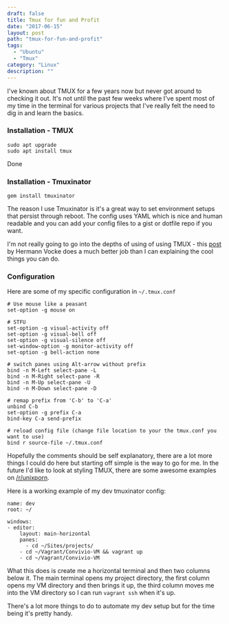 ```yaml
---
draft: false
title: Tmux for fun and Profit
date: "2017-06-15"
layout: post
path: "tmux-for-fun-and-profit"
tags:
  - "Ubuntu"
  - "Tmux"
category: "Linux"
description: ""
---
```

I've known about TMUX for a few years now but never got around to checking it out. It's not until the past few weeks where I've spent most of my time in the terminal for various projects that I've really felt the need to dig in and learn the basics.

### Installation - TMUX

    sudo apt upgrade
    sudo apt install tmux

Done

### Installation - Tmuxinator

	gem install tmuxinator

The reason I use Tmuxinator is it's a great way to set environment setups that persist through reboot. The config uses YAML which is nice and human readable and you can add your config files to a gist or dotfile repo if you want.

I'm not really going to go into the depths of using of using TMUX - this [post](http://www.hamvocke.com/blog/a-quick-and-easy-guide-to-tmux) by Hermann Vocke does a much better job than I can explaining the cool things you can do.

### Configuration

Here are some of my specific configuration in ```~/.tmux.conf```


	# Use mouse like a peasant
	set-option -g mouse on

	# STFU
	set-option -g visual-activity off
	set-option -g visual-bell off
	set-option -g visual-silence off
	set-window-option -g monitor-activity off
	set-option -g bell-action none

	# switch panes using Alt-arrow without prefix
	bind -n M-Left select-pane -L
	bind -n M-Right select-pane -R
	bind -n M-Up select-pane -U
	bind -n M-Down select-pane -D

	# remap prefix from 'C-b' to 'C-a'
	unbind C-b
	set-option -g prefix C-a
	bind-key C-a send-prefix

	# reload config file (change file location to your the tmux.conf you want to use)
	bind r source-file ~/.tmux.conf

Hopefully the comments should be self explanatory, there are a lot more things I could do here but starting off simple is the way to go for me. In the future I'd like to look at styling TMUX, there are some awesome examples on [/r/unixporn](https://reddit.com/r/unixporn).

Here is a working example of my dev tmuxinator config:

	name: dev
	root: ~/

	windows:
  	- editor:
  		layout: main-horizontal
  		panes:
  		  - cd ~/Sites/projects/
  	    - cd ~/Vagrant/Convivio-VM && vagrant up
        - cd ~/Vagrant/Convivio-VM

What this does is create me a horizontal terminal and then two columns below it. The main terminal opens my project directory, the first column opens my VM directory and then brings it up, the third column moves me into the VM directory so I can run ```vagrant ssh``` when it's up.

There's a lot more things to do to automate my dev setup but for the time being it's pretty handy.
